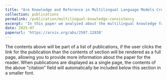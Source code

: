 ```yaml
---
title: "Are Knowledge and Reference in Multilingual Language Models Cross-Lingually Consistent?"
collection: publications
permalink: /publication/multilingual-knowledge-consistency
excerpt: 'In this paper we analyzed about the multilingual knowledge factual consistency and relate it with the training.'
date: 2025-07
paperurl: 'https://arxiv.org/abs/2507.12838'
---
```


The contents above will be part of a list of publications, if the user clicks the link for the publication than the contents of section will be rendered as a full page, allowing you to provide more information about the paper for the reader. When publications are displayed as a single page, the contents of the above "citation" field will automatically be included below this section in a smaller font.
